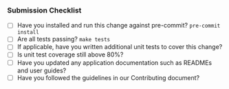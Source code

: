 ### Submission Checklist

* [ ] Have you installed and run this change against pre-commit? `pre-commit
  install`
* [ ] Are all tests passing? `make tests`
* [ ] If applicable, have you written additional unit tests to cover this
  change?
* [ ] Is unit test coverage still above 80%?
* [ ] Have you updated any application documentation such as READMEs and user
  guides?
* [ ] Have you followed the guidelines in our Contributing document?
